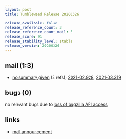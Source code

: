 ```yaml
---
layout: post
title: Tumbleweed Release 20200326

release_available: false
release_reference_count: 3
release_reference_count_mail: 3
release_score: 91
release_stability_level: stable
release_version: 20200326
---
```


## mail (1:3)

- [no summary given](https://github.com/boombatower/tumbleweed-review/issues/10) (3 refs); [2021-02.928](https://github.com/boombatower/tumbleweed-review/issues/10), [2021-03.319](https://github.com/boombatower/tumbleweed-review/issues/10)

## bugs (0)

<!--more-->

no relevant bugs due to [loss of bugzilla API access](https://bugzilla.opensuse.org/show_bug.cgi?id=1157722)



## links

- [mail announcement](https://github.com/boombatower/tumbleweed-review/issues/10)
